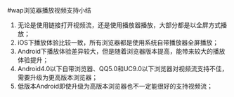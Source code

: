 #wap浏览器播放视频支持小结

1. 无论是使用链接打开视频流，还是使用播放器播放，大部分都是以全屏方式播放；
2. iOS下播放体验比较一致，所有浏览器都是使用系统自带播放器全屏播放；
3. Android下播放体验差异较大，但是随着浏览器版本提高，能带来较大的播放体验提升；
4. Android4.0以下自带浏览器、QQ5.0和UC9.0以下浏览器对视频流支持不佳，需要升级为更高版本浏览器；
5. 低版本Android即使升级为高版本浏览器也不一定能很好的支持视频流；